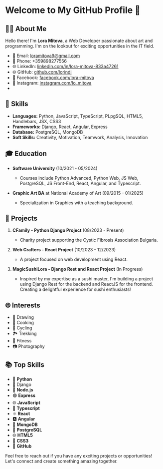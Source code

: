 # Welcome to My GitHub Profile 👋

## 👨‍💻 About Me
Hello there! I'm **Lora Mitova**, a Web Developer passionate about art and programming. I'm on the lookout for exciting opportunities in the IT field. 

- 📧 Email: loramitova9@gmail.com
- 📱 Phone: +359898277556
- 🌐 LinkedIn: [linkedin.com/in/lora-mitova-833a47261](https://www.linkedin.com/in/lora-mitova-833a47261)
- 🌐 GitHub: [github.com/lorindi](https://github.com/lorindi)
- 📘 Facebook: [facebook.com/lora-mitova](https://www.facebook.com/profile.php?id=100073735856715)
- 📘 Instagram: [instagram.com/lo_mitova](https://www.instagram.com/lo_mitova/)
- 
## 🚀 Skills
- **Languages:** Python, JavaScript, TypeScript, PLpgSQL, HTML5, Handlebars, JSX,  CSS3
- **Frameworks:** Django, React, Angular, Express
- **Database:** PostgreSQL, MongoDB
- **Soft Skills:** Creativity, Motivation, Teamwork, Analysis, Innovation

## 🎓 Education
- **Software University** (10/2021 - 05/2024)
  - Courses include Python Advanced, Python Web, JS Web, PostgreSQL, JS Front-End, React, Angular, and Typescript.

- **Graphic Art BA** at National Academy of Art (09/2015 - 01/2025)
  - Specialization in Graphics with a teaching background.

## 💼 Projects
1. **CFamily - Python Django Project** (08/2023 - Present)
   - Charity project supporting the Cystic Fibrosis Association Bulgaria.

2. **Web Crafters - React Project** (10/2023 - 12/2023)
   - A project focused on web development using React.
3. **MagicSushiLora - Django Rest and React Project** (In Progress)
    - Inspired by my expertise as a sushi master, I'm building a project using Django Rest for the backend and ReactJS for the frontend. Creating a delightful experience for sushi enthusiasts!

## 🌐 Interests
- 🎨 Drawing
- 🍳 Cooking
- 🚴 Cycling
- 🏞️ Trekking
- 💪 Fitness
- 📷 Photography

## 📚 Top Skills
- 🐍 **Python**
- 🐍 Django
- 📜 **Node.js**
- 🟢 **Express**
- 🌐 **JavaScript**
- 📄 **Typescript**
- ⚛️ **React** 
- 🅰️ **Angular**
- 🍃 **MongoDB**
- 🐘 **PostgreSQL**
- 🌐 **HTML5** 
- 🎨 **CSS3** 
- 🐙 **GitHub** 





Feel free to reach out if you have any exciting projects or opportunities! Let's connect and create something amazing together.
